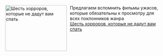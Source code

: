 <!--2025-04-10 08:00:23-->
<div class="yb">
  <div class="rss smaller1 kino_teatr"><a href="https://www.kino-teatr.ru/blog/y2025/4-10/2049/" title="Шесть хорроров, которые не дадут вам спать"><img src="https://www.kino-teatr.ru/blog/9/4/2049/poster.jpg" width="196" height="147" align="left" hspace="5" style="margin: 0px 10px 0px 5px" alt="Шесть хорроров, которые не дадут вам спать"/></a>Предлагаем вспомнить фильмы ужасов, которые обязательны к просмотру для всех поклонников жанра <br><a class="light" href="https://www.kino-teatr.ru/blog/y2025/4-10/2049/">Шесть хорроров, которые не дадут вам спать</a></div>
</div>
